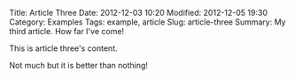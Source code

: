Title: Article Three
Date: 2012-12-03 10:20
Modified: 2012-12-05 19:30
Category: Examples
Tags: example, article
Slug: article-three
Summary: My third article. How far I've come!

This is article three's content.

Not much but it is better than nothing!
